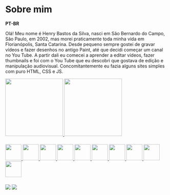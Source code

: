 # Sobre mim
**PT-BR**

Olá! Meu nome é Henry Bastos da Silva, nasci em São Bernardo do Campo, São Paulo, em 2002, mas morei praticamente toda minha vida em Florianópolis, Santa Catarina. Desde pequeno sempre gostei de gravar vídeos e fazer desenhos no antigo Paint, até que decidi começar um canal no You Tube. A partir dali eu comecei a aprender a editar vídeos, fazer thumbnails e foi com o You Tube que eu descobri que gostava de edição e manipulação audiovisual. Concomitantemente eu fazia alguns sites simples com puro HTML, CSS e JS.

<div>
  <a href="https://github.com/henrybastos" />
  <img height="180em" src="https://github-readme-stats.vercel.app/api?username=henrybastos&theme=ocean_dark&show_icons=true&border_radius=6px&custom_title=My+GitHub+Stats&border_color=444c56&hide_border=true" />
  <img height="180em" src="https://github-readme-stats.vercel.app/api/top-langs/?username=henrybastos&theme=ocean_dark&border_radius=4px&border_color=444c56&layout=compact&hide_border=true" />
</div>

###

<div>
    <img src="https://cdn.jsdelivr.net/gh/devicons/devicon/icons/html5/html5-plain-wordmark.svg" height="50em"/>
    <img src="https://cdn.jsdelivr.net/gh/devicons/devicon/icons/godot/godot-original-wordmark.svg" height="50em"/>     
    <img src="https://cdn.jsdelivr.net/gh/devicons/devicon/icons/figma/figma-original.svg"  height="50em"/>
    <img src="https://cdn.jsdelivr.net/gh/devicons/devicon/icons/blender/blender-original.svg" height="50em"/>
    <img src="https://cdn.jsdelivr.net/gh/devicons/devicon/icons/react/react-original.svg" height="50em"/>
    <img src="https://cdn.jsdelivr.net/gh/devicons/devicon/icons/nodejs/nodejs-original.svg" height="50em"/>
    <img src="https://cdn.jsdelivr.net/gh/devicons/devicon/icons/javascript/javascript-original.svg" height="50em"/>
    <img src="https://cdn.jsdelivr.net/gh/devicons/devicon/icons/css3/css3-plain-wordmark.svg" height="50em"/>
    <img src="https://cdn.jsdelivr.net/gh/devicons/devicon/icons/svelte/svelte-original.svg" height="50em"/>
    <img src="https://cdn.jsdelivr.net/gh/devicons/devicon/icons/tailwindcss/tailwindcss-plain.svg" width="50em"/>
  </div>

###

<div>
  <a href="https://www.linkedin.com/in/henry-bastos-silva/"><img src="https://img.shields.io/badge/LinkedIn-0077B5?style=flat-square&logo=linkedin&logoColor=white"></a>
  <a href="https://www.twitch.tv/kaffe_gaming"><img src="https://img.shields.io/badge/Twitch-9146FF?logo=twitch&logoColor=white&?style=flat-square"></a>
</div>
